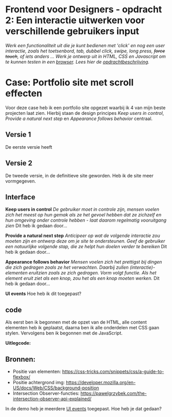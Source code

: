 # Frontend voor Designers - opdracht 2: Een interactie uitwerken voor verschillende gebruikers input

*Werk een functionaliteit uit die je kunt bedienen met 'click' en nog een user interactie, zoals het toetsenbord, tab, dubbel click, swipe, long press, <del>force touch</del>, of iets anders ... Werk je ontwerp uit in HTML, CSS en Javascript om te kunnen testen in een [browser](https://en.m.wikipedia.org/wiki/List_of_web_browsers).*
*Lees hier de [opdrachtbeschrijving](./opdrachtbeschrijving.md).*


# Case: Portfolio site met scroll effecten
Voor deze case heb ik een portfolio site opgezet waarbij ik 4 van mijn beste projecten laat zien. 
Hierbij staan de design principes *Keep users in control*, *Provide a natural next step* en *Appearance follows behavior* centraal.


## Versie 1
De eerste versie heeft


## Versie 2
De tweede versie, in de definitieve site geworden.
Heb ik de site meer vormgegeven.


## Interface
**Keep users in control**
*De gebruiker moet in controle zijn, mensen voelen zich het meest op hun gemak als ze het gevoel hebben dat ze zichzelf en hun omgeving onder controle hebben - laat daarom regelmatig vooruitgang zien*
Dit heb ik gedaan door...

**Provide a natural next step**
*Anticipeer op wat de volgende interactie zou moeten zijn en ontwerp deze om je site te ondersteunen. Geef de gebruiker een natuurlijke volgende stap, die ze helpt hun doelen verder te bereiken*
Dit heb ik gedaan door...

**Appearance follows behavior**
*Mensen voelen zich het prettigst bij dingen die zich gedragen zoals ze het verwachten. Daarbij zullen (interactie)-elementen eruitzien zoals ze zich gedragen. Vorm volgt functie. Als het element eruit ziet als een knop, zou het als een knop moeten werken.*
Dit heb ik gedaan door...

**UI events**
Hoe heb ik dit toegepast?



## code
Als eerst ben ik begonnen met de opzet van de HTML, alle content elementen heb ik geplaatst, daarna ben ik alle onderdelen met CSS gaan stylen. Vervolgens ben ik begonnen met de JavaScript.

**Uitlegcode:**

## Bronnen:
* Positie van elementen: https://css-tricks.com/snippets/css/a-guide-to-flexbox/
* Positie achtergrond img: https://developer.mozilla.org/en-US/docs/Web/CSS/background-position
* Intersection Observer-functies: https://pawelgrzybek.com/the-intersection-observer-api-explained/



In de demo heb je meerdere [UI events](https://developer.mozilla.org/en-US/docs/Web/API/UIEvent) toegepast. Hoe heb je dat gedaan?
